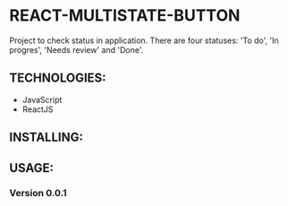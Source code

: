# REACT-MULTISTATE-BUTTON

Project to check status in application. There are four statuses: 'To do', 'In progres', 'Needs review' and 'Done'.

## TECHNOLOGIES:

* JavaScript
* ReactJS

## INSTALLING:

## USAGE:

### Version 0.0.1
